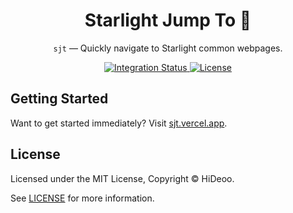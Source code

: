 <div align="center">
  <h1>Starlight Jump To 🦘</h1>
  <p><code>sjt</code> — Quickly navigate to Starlight common webpages.</p>
</div>

<div align="center">
  <a href="https://github.com/HiDeoo/sjt/actions/workflows/integration.yml">
    <img alt="Integration Status" src="https://github.com/HiDeoo/sjt/actions/workflows/integration.yml/badge.svg" />
  </a>
  <a href="https://github.com/HiDeoo/sjt/blob/main/LICENSE">
    <img alt="License" src="https://badgen.net/github/license/HiDeoo/sjt" />
  </a>
  <br />
</div>

## Getting Started

Want to get started immediately? Visit [sjt.vercel.app](https://sjt.vercel.app).

## License

Licensed under the MIT License, Copyright © HiDeoo.

See [LICENSE](https://github.com/HiDeoo/sjt/blob/main/LICENSE) for more information.
